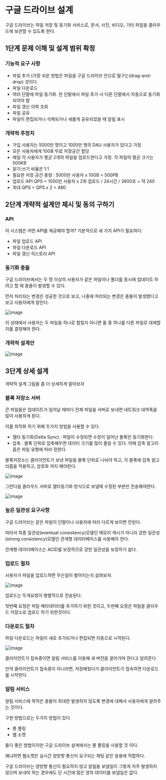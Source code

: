 # 구글 드라이브 설계

구글 드라이브는 파일 저장 및 동기화 서비스로, 문서, 사진, 비디오, 기타 파일을 클라우드에 보관할 수 있도록 한다.

## 1단계 문제 이해 및 설계 범위 확정

### 기능적 요구 사항

- 파일 추가 (가장 쉬운 방법은 파일을 구글 드라이브 안으로 떨구는(drag-and-drop) 것이다
- 파일 다운로드
- 여러 단말에 파일 동기화. 한 단말에서 파일 추가 시 다른 단말에서 자동으로 동기화되어야 함
- 파일 갱신 이력 조회
- 파일 공유
- 파일이 편집되거나 삭제되거나 새롭게 공유되었을 때 알림 표시

### 개략적 추정치

- 가입 사용자는 5000만 명이고 1000만 명의 DAU 사용자가 있다고 가정
- 모든 사용자에게 10GB 무료 저장공간 할당
- 매일 각 사용자가 평균 2개의 파일을 업로드한다고 가정. 각 파일의 평균 크기는 500KB
- 읽기:쓰기 비율은 1:1
- 필요한 저장 공간 총량 : 5000만 사용자 x 10GB = 500PB
- 업로드 API QPS = 1000만 사용자 x 2회 업로드 / 24시간 / 3600초 = 약 240
- 최대 QPS = QPS x 2 = 480

## 2단계 개략적 설계안 제시 및 동의 구하기

### API

이 시스템은 어떤 API를 제공해야 할까? 기본적으로 세 가지 API가 필요하다.

- 파일 업로드 API
- 파일 다운로드 API
- 파일 갱신 히스토리 API

### 동기화 충돌

구글 드라이브에서는 두 명 이상의 사용자가 같은 파일이나 폴더를 동시에 업데이트 하려고 할 때 충돌이 발생할 수 있다.

먼저 처리되는 변경은 성공한 것으로 보고, 나중에 처리되는 변경은 충돌이 발생했다고 보고 사용자에게 알린다.

![image](https://github.com/user-attachments/assets/f226330e-4e92-4ca1-9ef3-10bc1e6e76bc)

이 상태에서 사용자는 두 파일을 하나로 합칠지 아니면 둘 중 하나를 다른 파일로 대체할지를 결정해야 한다.

### 개략적 설계안

![image](https://github.com/user-attachments/assets/5f95d21b-2e8e-4a07-ba50-83f8dbc06d8d)

## 3단계 상세 설계

개략적 설계 그림을 좀 더 상세하게 알아보자

### 블록 저장소 서버

큰 파일들은 업데이트가 일어날 때마다 전체 파일을 서버로 보내면 네트워크 대역폭을 많이 사용하게 된다.

이를 최적화 하기 위해 두가지 방법을 사용할 수 있다.

- 델타 동기화(Delta Sync) : 파일이 수정되면 수정이 일어난 블록만 동기화한다.
- 압축 : 블록 단위로 압축해두면 데이터 크기를 많이 줄일 수 있다. 이때 압축 알고리즘은 파일 유형에 따라 정한다.

블록저장소는 클라이언트가 보낸 파일을 블록 단위로 나눠야 하고, 각 블록에 압축 알고리즘을 적용하고, 암호화 까지 해야한다.

![image](https://github.com/user-attachments/assets/4ea051a7-9e53-49e8-8526-c1620c51b9c1)

그런다음 클라우드 서버로 델타동기화 방식으로 보낼때 수정된 부분만 전송해야한다.

![image](https://github.com/user-attachments/assets/8636f1a1-8938-4c36-b478-d2881243065c)

### 높은 일관성 요구사항

구글 드라이브는 같은 파일이 단말이나 사용자에 따라 다르게 보이면 안된다.

따라서 최종 일관성(eventual consistency)모델인 메모리 캐시가 아니라 강한 일관성(strong consistency)모델인 관계형 데이터베이스를 사용해야 한다.

관계형 데이터베이스는 ACID를 보장하므로 강한 일관성을 보장하기 쉽다.

### 업로드 절차

사용자가 파일을 업로드하면 무슨일이 벌어지는지 살펴보자.


![image](https://github.com/user-attachments/assets/3623a491-512b-4b0f-a784-e0044f514804)

업로드는 두개요청이 병렬적으로 전송된다.

첫번째 요청은 파일 메타데이터를 추가하기 위한 것이고, 두번째 요청은 파일을 클라우드 저장소로 업로드 하기 위한것이다.

### 다운로드 절차

파일 다운로드는 파일이 새로 추가되거나 편집되면 자동으로 시작된다.

![image](https://github.com/user-attachments/assets/4ebfdeda-7c37-49ec-a449-691bd062edae)

클라이언트가 접속중이면 알림 서비스를 이용해 새 버전을 끌어가야 한다고 알려준다.

만약 클라이언트가 접속중이 아니라면, 저장해뒀다가 클라이언트가 접속하면 다운로드를 시작한다.

### 알림 서비스

알림 서비스에 목적은 충돌이 최대한 발생하지 않도록 변경에 대해서 사용자에게 알려주는 것이다.

구현 방법으로는 두가지 방법이 있다.

- 롱 폴링
- 웹 소켓

둘다 좋은 방법이지만 구글 드라이브 설계에서는 롱 폴링을 사용할 것 이다.

왜냐하면 웹소켓은 실시간 양방향 통신이 요구되는 채팅 같은 응용에 적합하다. 

구글 드라이브는 양방향 통신이 필요하지 않고 알림을 보낼일이 그렇게 자주 발생하지 않으며 보내야 하는 경우에도 단 시간에 많은 양의 데이터를 보낼일은 없다.






